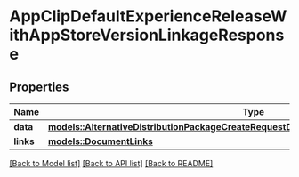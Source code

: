 # AppClipDefaultExperienceReleaseWithAppStoreVersionLinkageResponse

## Properties

Name | Type | Description | Notes
------------ | ------------- | ------------- | -------------
**data** | [**models::AlternativeDistributionPackageCreateRequestDataRelationshipsAppStoreVersionData**](AlternativeDistributionPackageCreateRequest_data_relationships_appStoreVersion_data.md) |  | 
**links** | [**models::DocumentLinks**](DocumentLinks.md) |  | 

[[Back to Model list]](../README.md#documentation-for-models) [[Back to API list]](../README.md#documentation-for-api-endpoints) [[Back to README]](../README.md)


